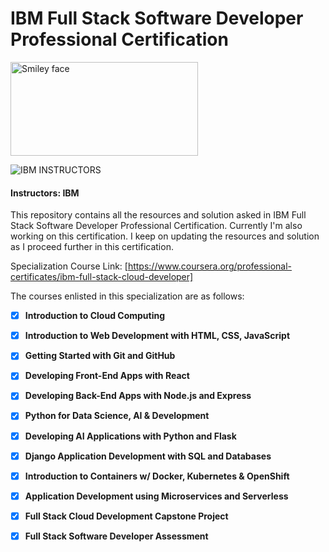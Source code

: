# IBM Full Stack Software Developer Professional Certification

<img src="https://i.imgur.com/YCFnjvg.png" alt="Smiley face" height="150" width="300">

![IBM](http://i.imgur.com/Qktqnu1.png) INSTRUCTORS
#### Instructors: IBM
This repository contains all the resources and solution asked in IBM Full Stack Software Developer Professional Certification.
Currently I'm also working on this certification. I keep on updating the resources and solution as I proceed further in this certification.

Specialization Course Link: [https://www.coursera.org/professional-certificates/ibm-full-stack-cloud-developer]

The courses enlisted in this specialization are as follows:

- [x] __Introduction to Cloud Computing__

- [x] __Introduction to Web Development with HTML, CSS, JavaScript__

- [x] __Getting Started with Git and GitHub__ 

- [x] __Developing Front-End Apps with React__

- [x] __Developing Back-End Apps with Node.js and Express__

- [x] __Python for Data Science, AI & Development__

- [x] __Developing AI Applications with Python and Flask__

- [x] __Django Application Development with SQL and Databases__

- [x] __Introduction to Containers w/ Docker, Kubernetes & OpenShift__

- [x] __Application Development using Microservices and Serverless__

- [x] __Full Stack Cloud Development Capstone Project__

- [x] __Full Stack Software Developer Assessment__
